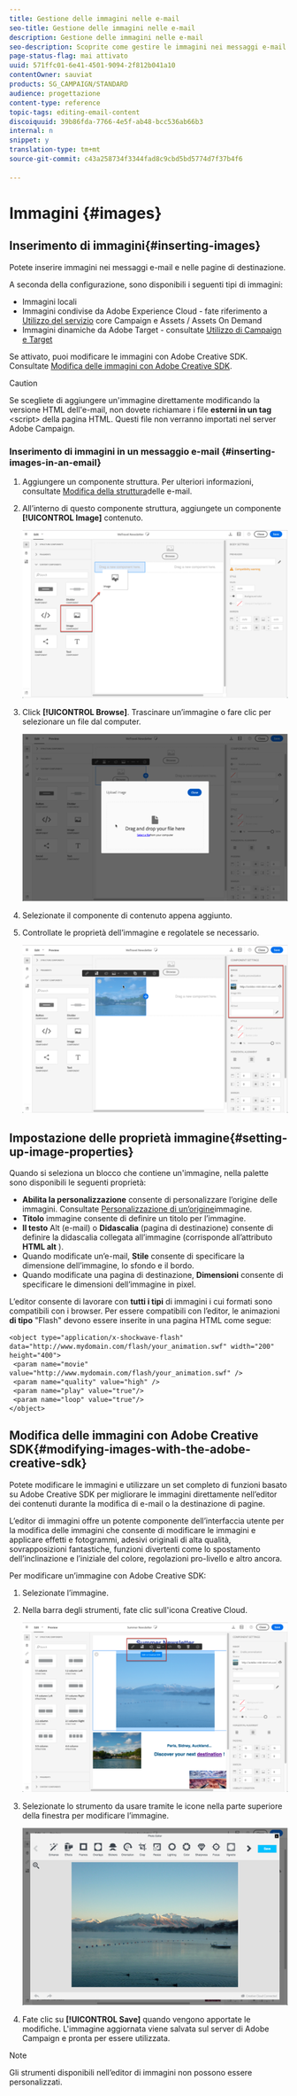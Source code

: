 ```yaml
---
title: Gestione delle immagini nelle e-mail
seo-title: Gestione delle immagini nelle e-mail
description: Gestione delle immagini nelle e-mail
seo-description: Scoprite come gestire le immagini nei messaggi e-mail con Designer e-mail.
page-status-flag: mai attivato
uuid: 571ffc01-6e41-4501-9094-2f812b041a10
contentOwner: sauviat
products: SG_CAMPAIGN/STANDARD
audience: progettazione
content-type: reference
topic-tags: editing-email-content
discoiquuid: 39b86fda-7766-4e5f-ab48-bcc536ab66b3
internal: n
snippet: y
translation-type: tm+mt
source-git-commit: c43a258734f3344fad8c9cbd5bd5774d7f37b4f6

---
```



# Immagini {#images}

## Inserimento di immagini{#inserting-images}

Potete inserire immagini nei messaggi e-mail e nelle pagine di destinazione.

A seconda della configurazione, sono disponibili i seguenti tipi di immagini:

* Immagini locali
* Immagini condivise da Adobe Experience Cloud - fate riferimento a [Utilizzo del servizio](../../integrating/using/working-with-campaign-and-assets-core-service.md) core Campaign e Assets / Assets On Demand
* Immagini dinamiche da Adobe Target - consultate [Utilizzo di Campaign e Target](../../integrating/using/about-campaign-target-integration.md)

Se attivato, puoi modificare le immagini con Adobe Creative SDK. Consultate [Modifica delle immagini con Adobe Creative SDK](images.md#modifying-images-with-the-adobe-creative-sdk).

>[!CAUTION]
>
>Se scegliete di aggiungere un'immagine direttamente modificando la versione HTML dell'e-mail, non dovete richiamare i file **esterni in un tag** &lt;script&gt; della pagina HTML. Questi file non verranno importati nel server Adobe Campaign.

### Inserimento di immagini in un messaggio e-mail {#inserting-images-in-an-email}

1. Aggiungere un componente struttura. Per ulteriori informazioni, consultate [Modifica della struttura](../../designing/using/designing-from-scratch.md#defining-the-email-structure)delle e-mail.
1. All’interno di questo componente struttura, aggiungete un componente **[!UICONTROL Image]** contenuto.

   ![](assets/des_insert_images_1.png)

1. Click **[!UICONTROL Browse]**. Trascinare un’immagine o fare clic per selezionare un file dal computer.

   ![](assets/des_insert_images_2.png)

1. Selezionate il componente di contenuto appena aggiunto.
1. Controllate le proprietà dell’immagine e regolatele se necessario.

   ![](assets/des_insert_images_3.png)

## Impostazione delle proprietà immagine{#setting-up-image-properties}

Quando si seleziona un blocco che contiene un'immagine, nella palette sono disponibili le seguenti proprietà:

* **Abilita la personalizzazione** consente di personalizzare l’origine delle immagini. Consultate [Personalizzazione di un’origine](../../designing/using/personalization.md#personalizing-an-image-source)immagine.
* **Titolo** immagine consente di definire un titolo per l’immagine.
* **Il testo** Alt (e-mail) o **Didascalia** (pagina di destinazione) consente di definire la didascalia collegata all’immagine (corrisponde all’attributo **HTML alt** ).
* Quando modificate un’e-mail, **Stile** consente di specificare la dimensione dell’immagine, lo sfondo e il bordo.
* Quando modificate una pagina di destinazione, **Dimensioni** consente di specificare le dimensioni dell’immagine in pixel.

L’editor consente di lavorare con **tutti i tipi** di immagini i cui formati sono compatibili con i browser. Per essere compatibili con l’editor, le animazioni **di tipo** "Flash" devono essere inserite in una pagina HTML come segue:

```
<object type="application/x-shockwave-flash" data="http://www.mydomain.com/flash/your_animation.swf" width="200" height="400">
 <param name="movie" value="http://www.mydomain.com/flash/your_animation.swf" />
 <param name="quality" value="high" />
 <param name="play" value="true"/>
 <param name="loop" value="true"/> 
</object>
```

## Modifica delle immagini con Adobe Creative SDK{#modifying-images-with-the-adobe-creative-sdk}

Potete modificare le immagini e utilizzare un set completo di funzioni basato su Adobe Creative SDK per migliorare le immagini direttamente nell’editor dei contenuti durante la modifica di e-mail o la destinazione di pagine.

L’editor di immagini offre un potente componente dell’interfaccia utente per la modifica delle immagini che consente di modificare le immagini e applicare effetti e fotogrammi, adesivi originali di alta qualità, sovrapposizioni fantastiche, funzioni divertenti come lo spostamento dell’inclinazione e l’iniziale del colore, regolazioni pro-livello e altro ancora.

Per modificare un’immagine con Adobe Creative SDK:

1. Selezionate l’immagine.
1. Nella barra degli strumenti, fate clic sull'icona Creative Cloud.

   ![](assets/des_creative_sdk_icon.png)

1. Selezionate lo strumento da usare tramite le icone nella parte superiore della finestra per modificare l’immagine.

   ![](assets/email_designer_ccsdktoolbar.png)

1. Fate clic su **[!UICONTROL Save]** quando vengono apportate le modifiche. L'immagine aggiornata viene salvata sul server di Adobe Campaign e pronta per essere utilizzata.

>[!NOTE]
Gli strumenti disponibili nell’editor di immagini non possono essere personalizzati.
